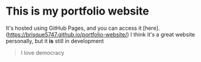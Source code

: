 # This is my portfolio website
It's hosted using GitHub Pages, and you can access it [here].(https://brisque5747.github.io/portfolio-website/)
I think it's a great website personally, but it **is** still in development
> I love democracy
